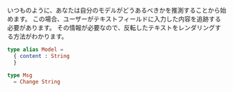 いつものように、あなたは自分のモデルがどうあるべきかを推測することから始めます。 この場合、ユーザーがテキストフィールドに入力した内容を追跡する必要があります。 その情報が必要なので、反転したテキストをレンダリングする方法がわかります。

```elm
type alias Model =
  { content : String
  }
```

```elm
type Msg
  = Change String
```
